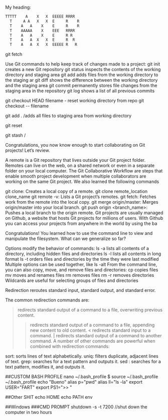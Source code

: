 My heading:
```py
TTTTT    A    X   X  EEEEE RRRR
  T     A A   X   X  E     R    R
  T    A   A    X    E     R    R
  T    AAAAA    X    EEE   RRRR
  T    A   A    X    E     R R
  T    A   A  X   X  E     R  R
  T    A   A  X   X  EEEEE R   R
```
git fetch







Use Git commands to help keep track of changes made to a project:
git init creates a new Git repository
git status inspects the contents of the working directory and staging area
git add adds files from the working directory to the staging ar
git diff shows the difference between the working directory and the staging area
git commit permanently stores file changes from the staging area in the repository
git log shows a list of all previous commits

git checkout HEAD filename - reset working directory from repo
git checkout -- filename

git add .  /adds all files to staging area from working directory

git reset

git stash  /

Congratulations, you now know enough to start collaborating on Git projects! Let’s review.

A remote is a Git repository that lives outside your Git project folder. Remotes can live on the web, on a shared network or even in a separate folder on your local computer.
The Git Collaborative Workflow are steps that enable smooth project development when multiple collaborators are working on the same Git project.
We also learned the following commands

git clone: Creates a local copy of a remote. git clone remote_location clone_name
git remote -v: Lists a Git project’s remotes.
git fetch: Fetches work from the remote into the local copy.
git merge origin/master: Merges origin/master into your local branch.
git push origin <branch_name>: Pushes a local branch to the origin remote.
Git projects are usually managed on Github, a website that hosts Git projects for millions of users. With Github you can access your projects from anywhere in the world by using the ba



  Congratulations! You learned how to use the command line to view and manipulate the filesystem. What can we generalize so far?

Options modify the behavior of commands:
ls -a lists all contents of a directory, including hidden files and directories
ls -l lists all contents in long format
ls -t orders files and directories by the time they were last modified
Multiple options can be used together, like ls -alt
From the command line, you can also copy, move, and remove files and directories:
cp copies files
mv moves and renames files
rm removes files
rm -r removes directories
Wildcards are useful for selecting groups of files and directories

Redirection reroutes standard input, standard output, and standard error.

The common redirection commands are:

> redirects standard output of a command to a file, overwriting previous content.
>> redirects standard output of a command to a file, appending new content to old content.
< redirects standard input to a command.
| redirects standard output of a command to another command.
A number of other commands are powerful when combined with redirection commands:

sort: sorts lines of text alphabetically.
uniq: filters duplicate, adjacent lines of text.
grep: searches for a text pattern and outputs it.
sed : searches for a text pattern, modifies it, and outputs it.

##CUSTOM BASH PROFILE
nano ~/.bash_profile
$ source ~/.bash_profile
~/.bash_profile
echo "Bueno"
alias p="pwd"
alias ll="ls -la"
export USER="FART"
export PS1=">> "


##Other SHIT
echo HOME
echo PATH
env

##Windows
###CMD PROMPT
shutdown -s -t 7200 //shut down the computer in two hours


